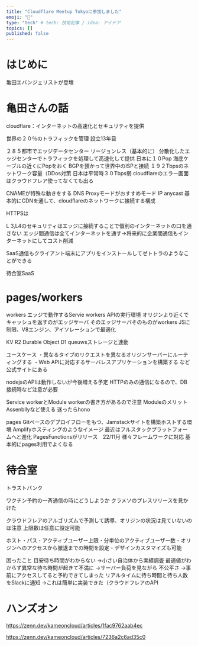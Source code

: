 ```yaml
---
title: "Cloudflare Meetup Tokyoに参加しました"
emoji: "🤖"
type: "tech" # tech: 技術記事 / idea: アイデア
topics: []
published: false
---
```



# はじめに

亀田エバンジェリストが登壇

# 亀田さんの話

cloudflare：インターネットの高速化とセキュリティを提供

世界の２０％のトラフィックを管理
設立13年目

２８５都市でエッジデータセンター
リージョンレス（基本的に）
分散化したエッジセンターでトラフィックを処理して高速化して提供
日本に１０Pop
海底ケーブルの近くにPopをおく
BGPを預かって世界中のISPと接続
１９２Tbpsのネットワーク容量（DDos対策
日本は平常時３０Tbps弱
cloudflareのエラー画面はクラウドフレア使ってなくても出る

CNAMEが特殊な動きをする
DNS Proxyモードがおすすめモード
IP anycast
基本的にCDNを通して、cloudflareのネットワークに接続する構成


HTTPSは

L 3,L4のセキュリティはエッジに接続することで個別のインターネットの口を通さない
エッジ間通信は全てインターネットを通す→将来的に企業間通信もインターネットにしてコスト削減

SaaS通信もクライアント端末にアプリをインストールしてゼトトラのようなことができる


待合室SaaS


# pages/workers

workers
エッジで動作するServie workers APIの実行環境
オリジンより近くでキャッシュを返すのがエッジサーバ
そのエッジサーバそのものがworkers
JSに制限、V8エンジン、アイソレーションで最適化

KV R2 Durable Object D1 queuwsストレージと連動

ユースケース
・異なるタイプのリクエストを異なるオリジンサーバーにルーティングする
・Web APIに対応するサーバレスアプリケーションを構築する
など公式サイトにある

nodejsのAPIは動作しないが今後増える予定
HTTPのみの通信になるので、DB接続時など注意が必要

Service workerとModule workerの書き方があるので注意
ModuleのメリットAssenbllyなど使える
迷ったらhono

pages
Gitベースのデプロイフローをもつ、Jamstackサイトを構築ホストする環境
Amplifyホスティングのようなイメージ
最近はフルスタックプラットフォームへと進化
PagesFunctionsがリリース　22/11月
様々フレームワークに対応
基本的にpages利用でよくなる


# 待合室

トラストバンク

ワクチン予約の一斉通信の時にどうしようか
クラメソのプレスリリースを見かけた

クラウドフレアのアルゴリズムで予測して誘導、オリジンの状況は見ていないのは注意
上限数は任意に設定可能

ホスト・パス・アクティブユーザー上限・分単位のアクティブユーザー数・オリジンへのアクセスから撤退までの時間を設定・デザインカスタマイズも可能

困ったこと
目安待ち時間がわからない
→小さい自治体から実績調査
最適値がわからず異常な待ち時間が起きて不満に
→サーバー負荷を見ながら
不公平さ
→事前にアクセスしてると予約できてしまった
リアルタイムに待ち時間と待ち人数をSlackに通知
→これは簡単に実装できた（クラウドフレアのAPI


# ハンズオン

https://zenn.dev/kameoncloud/articles/1fac9762aab4ec

https://zenn.dev/kameoncloud/articles/7236a2c6ad35c0








